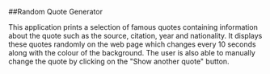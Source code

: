 ##Random Quote Generator

This application prints a selection of famous quotes containing information about the quote such as the source, citation, year and nationality. It displays these quotes randomly on the web page which changes every 10 seconds along with the colour of the background. The user is also able to manually change the quote by clicking on the "Show another quote" button.




